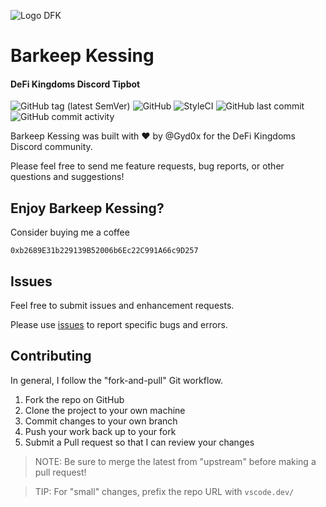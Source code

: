 ![Logo DFK](https://storageapi.fleek.co/ed2319ff-1320-4572-a9c4-278c4d80b634-bucket/logo_dfk_full.png)

# Barkeep Kessing
#### DeFi Kingdoms Discord Tipbot

![GitHub tag (latest SemVer)](https://img.shields.io/github/v/tag/makkinga/dfk-tipbot?label=version&style=flat-square)
![GitHub](https://img.shields.io/github/license/makkinga/dfk-tipbot?style=flat-square)
![StyleCI](https://github.styleci.io/repos/414885047/shield)
![GitHub last commit](https://img.shields.io/github/last-commit/makkinga/dfk-tipbot?style=flat-square)
![GitHub commit activity](https://img.shields.io/github/commit-activity/m/makkinga/dfk-tipbot?style=flat-square)

Barkeep Kessing was built with :heart: by @Gyd0x for the DeFi Kingdoms Discord community.

Please feel free to send me feature requests, bug reports, or other questions and suggestions!

## Enjoy Barkeep Kessing?
Consider buying me a coffee

```
0xb2689E31b229139B52006b6Ec22C991A66c9D257
```

## Issues
Feel free to submit issues and enhancement requests.

Please use [issues](https://github.com/makkinga/dfk-tipbot/issues) to report specific bugs and errors.

## Contributing
In general, I follow the "fork-and-pull" Git workflow.

1. Fork the repo on GitHub
2. Clone the project to your own machine
3. Commit changes to your own branch
4. Push your work back up to your fork
5. Submit a Pull request so that I can review your changes

> NOTE: Be sure to merge the latest from "upstream" before making a pull request!

> TIP: For "small" changes, prefix the repo URL with `vscode.dev/`
